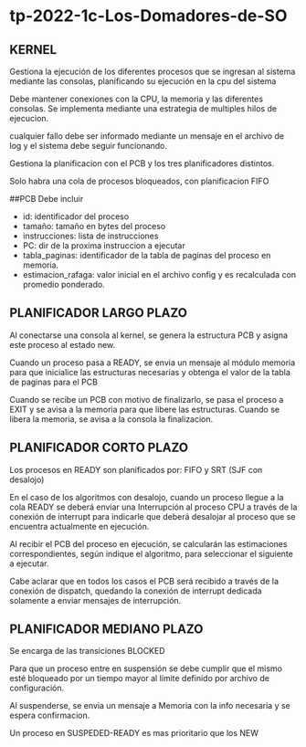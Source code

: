 # tp-2022-1c-Los-Domadores-de-SO

## KERNEL

Gestiona la ejecución de los diferentes procesos que se ingresan al sistema mediante las consolas, planificando su ejecución en la cpu del sistema

Debe mantener conexiones con la CPU, la memoria y las diferentes consolas. Se implementa mediante una estrategia de multiples hilos de ejecucion.

cualquier fallo debe ser informado mediante un mensaje en el archivo de log y el sistema debe seguir funcionando.

Gestiona la planificacion con el PCB y los tres planificadores distintos.

Solo habra una cola de procesos bloqueados, con planificacion FIFO

##PCB
Debe incluir

* id: identificador del proceso
* tamaño: tamaño en bytes del proceso
* instrucciones: lista de instrucciones
* PC: dir de la proxima instruccion a ejecutar
* tabla_paginas: identificador de la tabla de paginas del proceso en memoria.
* estimacion_rafaga: valor inicial en el archivo config y es recalculada con promedio ponderado.

## PLANIFICADOR LARGO PLAZO
Al conectarse una consola al kernel, se genera la estructura PCB y asigna este proceso al estado new.

Cuando un proceso pasa a READY, se envia un mensaje al módulo memoria para que inicialice las estructuras necesarias y obtenga el valor de la tabla de paginas para el PCB

Cuando se recibe un PCB con motivo de finalizarlo, se pasa el proceso a EXIT y se avisa a la memoria para que libere las estructuras. Cuando se libera la memoria, se avisa a la consola la finalizacion.

## PLANIFICADOR CORTO PLAZO

Los procesos en READY son planificados por:
FIFO y SRT (SJF con desalojo)

En el caso de los algoritmos con desalojo, cuando un proceso llegue a la cola READY se deberá enviar una Interrupción al proceso CPU a través de la conexión de interrupt para indicarle que deberá desalojar al proceso que se encuentra actualmente en ejecución.

Al recibir el PCB del proceso en ejecución, se calcularán las estimaciones correspondientes, según indique el algoritmo, para seleccionar el siguiente a ejecutar.

Cabe  aclarar  que  en  todos  los casos el PCB será recibido a través de la conexión de dispatch, quedando la conexión de interrupt dedicada solamente a enviar mensajes de interrupción.

## PLANIFICADOR MEDIANO PLAZO

Se encarga de las transiciones BLOCKED

Para que un proceso entre en suspensión se debe cumplir que el mismo esté bloqueado por un tiempo mayor al límite definido por archivo de configuración.

Al suspenderse, se envia un mensaje a Memoria con la info necesaria y se espera confirmacion.

Un proceso en SUSPEDED-READY es mas prioritario que los NEW
